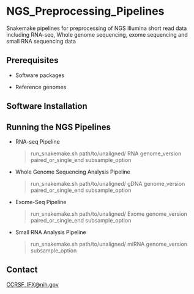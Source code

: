 # NGS_Preprocessing_Pipelines

Snakemake pipelines for preprocessing of NGS Illumina short read data including RNA-seq, Whole genome sequencing, exome sequencing and small RNA sequencing data

## Prerequisites

 * Software packages
   

 * Reference genomes



## Software Installation



## Running the NGS Pipelines

  *  RNA-seq Pipeline

     > run_snakemake.sh path/to/unaligned/  RNA  genome_version  paired_or_single_end  subsample_option

  *  Whole Genome Sequencing Analysis Pipeline

     > run_snakemake.sh path/to/unaligned/  gDNA  genome_version  paired_or_single_end  subsample_option

  * Exome-Seq Pipeline

    > run_snakemake.sh path/to/unaligned/  Exome  genome_version  paired_or_single_end  subsample_option

  * Small RNA Analysis Pipeline

    > run_snakemake.sh path/to/unaligned/  miRNA  genome_version  subsample_option

## Contact

  CCRSF_IFX@nih.gov


